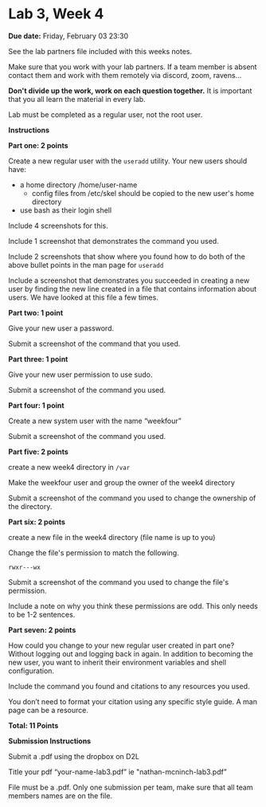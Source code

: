 # Lab 3, Week 4

**Due date:** Friday, February 03 23:30

See the lab partners file included with this weeks notes.

Make sure that you work with your lab partners. If a team member is absent contact them and work with them remotely via discord, zoom, ravens...

**Don't divide up the work, work on each question together.** It is important that you all learn the material in every lab.

Lab must be completed as a regular user, not the root user.

**Instructions**

**Part one: 2 points**

Create a new regular user with the `useradd` utility. Your new users should have:

- a home directory /home/user-name
    - config files from /etc/skel should be copied to the new user's home directory
- use bash as their login shell

Include 4 screenshots for this.

Include 1 screenshot that demonstrates the command you used.

Include 2 screenshots that show where you found how to do both of the above bullet points in the man page for `useradd`

Include a screenshot that demonstrates you succeeded in creating a new user by finding the new line created in a file that contains information about users. We have looked at this file a few times.

**Part two: 1 point** 

Give your new user a password.

Submit a screenshot of the command that you used.

**Part three: 1 point**

Give your new user permission to use sudo.

Submit a screenshot of the command you used.

**Part four: 1 point**

Create a new system user with the name “weekfour”

Submit a screenshot of the command you used.

**Part five: 2 points**

create a new week4 directory in `/var`

Make the weekfour user and group the owner of the week4 directory

 Submit a screenshot of the command you used to change the ownership of the directory.

**Part  six: 2 points**

create a new file in the week4 directory (file name is up to you)

Change the file's permission to match the following.

`rwxr---wx` 

Submit a screenshot of the command you used to change the file's permission.

Include a note on why you think these permissions are odd.
This only needs to be 1-2 sentences.

**Part seven:  2 points**

How could you change to your new regular user created in part one? Without logging out and logging back in again. In addition to becoming the new user, you want to inherit their environment variables and shell configuration.

Include the command you found and citations to any resources you used. 

You don’t need to format your citation using any specific style guide.
A man page can be a resource.

**Total: 11 Points**

**********************************************Submission Instructions**********************************************

Submit a .pdf using the dropbox on D2L

Title your pdf “your-name-lab3.pdf” ie "nathan-mcninch-lab3.pdf”

File must be a .pdf.
Only one submission per team, make sure that all team members names are on the file.
